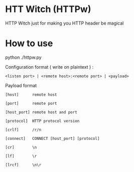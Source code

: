 # HTT Witch (HTTPw)
HTTP Witch just for making you HTTP header be magical

# How to use

python ./httpw.py  <config path>

Configuration format ( write on plaintext ) :
	
	<listen port> | <remote host>:<remote port> | <payload>
	
Payload format

	[host]		remote host
	
	[port]		remote port
	
	[host_port]	remote host and port
	
	[protocol]	HTTP protocol version
	
	[crlf]		/r/n
	
	[connect]	CONNECT [host_port] [protocol]
	
	[cr]		\n
	
	[lf]		\r
	
	[lrcf]		\n\r
